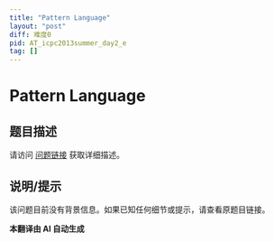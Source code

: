 ```yaml
---
title: "Pattern Language"
layout: "post"
diff: 难度0
pid: AT_icpc2013summer_day2_e
tag: []
---
```


# Pattern Language

## 题目描述

请访问 [问题链接](https://atcoder.jp/contests/jag2013summer-day2/tasks/icpc2013summer_day2_e) 获取详细描述。

## 说明/提示

该问题目前没有背景信息。如果已知任何细节或提示，请查看原题目链接。

 **本翻译由 AI 自动生成**

